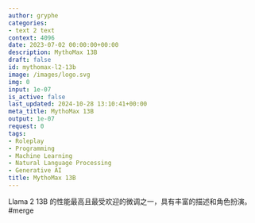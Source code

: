 ```yaml
---
author: gryphe
categories:
- text 2 text
context: 4096
date: 2023-07-02 00:00:00+00:00
description: MythoMax 13B
draft: false
id: mythomax-l2-13b
image: /images/logo.svg
img: 0
input: 1e-07
is_active: false
last_updated: 2024-10-28 13:10:41+00:00
meta_title: MythoMax 13B
output: 1e-07
request: 0
tags:
- Roleplay
- Programming
- Machine Learning
- Natural Language Processing
- Generative AI
title: MythoMax 13B
---
```




Llama 2 13B 的性能最高且最受欢迎的微调之一，具有丰富的描述和角色扮演。 #merge

